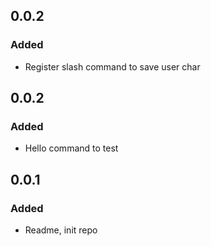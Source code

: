 ## 0.0.2
### Added
- Register slash command to save user char

## 0.0.2
### Added
- Hello command to test

## 0.0.1
### Added
- Readme, init repo
